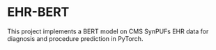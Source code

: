 # EHR-BERT
This project implements a BERT model on CMS SynPUFs EHR data for diagnosis and procedure prediction in PyTorch.
